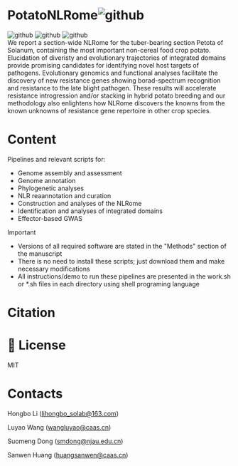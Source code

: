 # PotatoNLRome![github](https://img.shields.io/badge/3C-Certification-red)
![github](https://img.shields.io/badge/Potato-gold)   ![github](https://img.shields.io/badge/NLRome-pink)     ![github](https://img.shields.io/badge/Late-blight-lightgreen)    
We report a section-wide NLRome for the tuber-bearing section Petota of Solanum, containing the most important non-cereal food crop potato. Elucidation of diveristy and evolutionary trajectories of integrated domains provide promising candidates for identifying novel host targets of pathogens. Evolutionary genomics and functional analyses facilitate the discovery of new resistance genes showing borad-spectrum recognition and resistance to the late blight pathogen. These results will accelerate resistance introgression and/or stacking in hybrid potato breeding and our methodology also enlightens how NLRome discovers the knowns from the known unknowns of resistance gene repertoire in other crop species.

# Content

Pipelines and relevant scripts for:

- Genome assembly and assessment
- Genome annotation
- Phylogenetic analyses
- NLR reaannotation and curation
- Construction and analyses of the NLRome
- Identification and analyses of integrated domains
- Effector-based GWAS

> [!IMPORTANT]
> - Versions of all required software are stated in the "Methods" section of the manuscript  
> - There is no need to install these scripts; just download them and make necessary modifications    
> - All instructions/demo to run these pipelines are presented in the work.sh or *.sh files in each directory using shell programing language  


# Citation

# :wine_glass: License

MIT

# Contacts

Hongbo Li (lihongbo_solab@163.com)

Luyao Wang (wangluyao@caas.cn)

Suomeng Dong (smdong@njau.edu.cn)

Sanwen Huang (huangsanwen@caas.cn)
